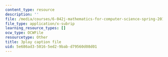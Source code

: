 ```yaml
---
content_type: resource
description: ''
file: /media/courses/6-042j-mathematics-for-computer-science-spring-2015/5e686ad350165ed29babd79560d08d01_dEsFEK4vnV4.vtt
file_type: application/x-subrip
learning_resource_types: []
ocw_type: OCWFile
resourcetype: Other
title: 3play caption file
uid: 5e686ad3-5016-5ed2-9bab-d79560d08d01
---
```

